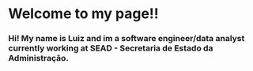 # Welcome to my page!!

### Hi! My name is Luiz and im a software engineer/data analyst currently working at SEAD - Secretaria de Estado da Administração.



